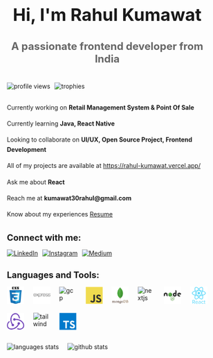 <div style="max-width: 1200px; margin: 0 auto; padding: 20px; font-family: -apple-system, BlinkMacSystemFont, 'Segoe UI', Roboto, Oxygen, Ubuntu, Cantarell, 'Open Sans', 'Helvetica Neue', sans-serif;">
  <div style="text-align: center; margin-bottom: 40px;">
    <h1 style="font-size: 2.5rem; font-weight: bold; margin-bottom: 10px;">Hi, I'm Rahul Kumawat</h1>
    <h3 style="font-size: 1.5rem; color: #666; margin-bottom: 20px;">A passionate frontend developer from India</h3>
  </div>

  <div style="margin-bottom: 30px; display: flex; alignItems: flex-start; flexDirection: column; gap: 10px;">
    <img src="https://komarev.com/ghpvc/?username=kumawat30rahul&label=Profile%20views&color=0e75b6&style=flat" alt="profile views" />
    <img src="https://github-profile-trophy.vercel.app/?username=kumawat30rahul" alt="trophies" />
  </div>

  <ul style="list-style-type: none; padding: 0; margin-bottom: 30px;">
    <li style="margin-bottom: 15px; line-height: 1.6;">Currently working on <strong>Retail Management System & Point Of Sale</strong></li>
    <li style="margin-bottom: 15px; line-height: 1.6;">Currently learning <strong>Java, React Native</strong></li>
    <li style="margin-bottom: 15px; line-height: 1.6;">Looking to collaborate on <strong>UI/UX, Open Source Project, Frontend Development</strong></li>
    <li style="margin-bottom: 15px; line-height: 1.6;">All of my projects are available at <a href="https://rahul-kumawat.vercel.app/">https://rahul-kumawat.vercel.app/</a></li>
    <li style="margin-bottom: 15px; line-height: 1.6;">Ask me about <strong>React</strong></li>
    <li style="margin-bottom: 15px; line-height: 1.6;">Reach me at <strong>kumawat30rahul@gmail.com</strong></li>
    <li style="margin-bottom: 15px; line-height: 1.6;">Know about my experiences <a href="https://drive.google.com/file/d/1Anpm0gYts2Xs_IM1cUOdSn7BzfcaJPF-/view?usp=sharing">Resume</a></li>
  </ul>

  <h3 style="font-size: 1.25rem; font-weight: bold; margin: 30px 0 15px 0;">Connect with me:</h3>
  <div style="display: flex; align-items: center; gap: 10px; margin-bottom: 30px;">
    <a href="https://linkedin.com/in/kumawat30rahul" target="_blank">
      <img src="https://raw.githubusercontent.com/rahuldkjain/github-profile-readme-generator/master/src/images/icons/Social/linked-in-alt.svg" alt="LinkedIn" height="30" width="40" />
    </a>
    <a href="https://instagram.com/rahulk_30" target="_blank">
      <img src="https://raw.githubusercontent.com/rahuldkjain/github-profile-readme-generator/master/src/images/icons/Social/instagram.svg" alt="Instagram" height="30" width="40" />
    </a>
    <a href="https://medium.com/@rahul005kumawat" target="_blank">
      <img src="https://raw.githubusercontent.com/rahuldkjain/github-profile-readme-generator/master/src/images/icons/Social/medium.svg" alt="Medium" height="30" width="40" />
    </a>
  </div>

  <h3 style="font-size: 1.25rem; font-weight: bold; margin: 30px 0 15px 0;">Languages and Tools:</h3>
  <div style="display: grid; grid-template-columns: repeat(auto-fill, minmax(40px, 1fr)); gap: 20px; margin-bottom: 30px;">
    <img src="https://raw.githubusercontent.com/devicons/devicon/master/icons/css3/css3-original-wordmark.svg" alt="css3" width="40" height="40"/>
    <img src="https://raw.githubusercontent.com/devicons/devicon/master/icons/express/express-original-wordmark.svg" alt="express" width="40" height="40"/>
    <img src="https://www.vectorlogo.zone/logos/google_cloud/google_cloud-icon.svg" alt="gcp" width="40" height="40"/>
    <img src="https://raw.githubusercontent.com/devicons/devicon/master/icons/javascript/javascript-original.svg" alt="javascript" width="40" height="40"/>
    <img src="https://raw.githubusercontent.com/devicons/devicon/master/icons/mongodb/mongodb-original-wordmark.svg" alt="mongodb" width="40" height="40"/>
    <img src="https://cdn.worldvectorlogo.com/logos/nextjs-2.svg" alt="nextjs" width="40" height="40"/>
    <img src="https://raw.githubusercontent.com/devicons/devicon/master/icons/nodejs/nodejs-original-wordmark.svg" alt="nodejs" width="40" height="40"/>
    <img src="https://raw.githubusercontent.com/devicons/devicon/master/icons/react/react-original-wordmark.svg" alt="react" width="40" height="40"/>
    <img src="https://raw.githubusercontent.com/devicons/devicon/master/icons/redux/redux-original.svg" alt="redux" width="40" height="40"/>
    <img src="https://www.vectorlogo.zone/logos/tailwindcss/tailwindcss-icon.svg" alt="tailwind" width="40" height="40"/>
    <img src="https://raw.githubusercontent.com/devicons/devicon/master/icons/typescript/typescript-original.svg" alt="typescript" width="40" height="40"/>
  </div>

  <div style="display: flex; flex-wrap: wrap; gap: 20px; margin-top: 30px;">
    <img src="https://github-readme-stats.vercel.app/api/top-langs?username=kumawat30rahul&show_icons=true&locale=en&layout=compact" alt="languages stats" />
    <img src="https://github-readme-stats.vercel.app/api?username=kumawat30rahul&show_icons=true&locale=en" alt="github stats" />
  </div>
</div>
